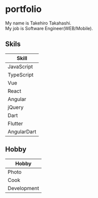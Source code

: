 # portfolio

My name is Takehiro Takahashi.  
My job is Software Engineer(WEB/Mobile).

## Skils
| Skill |
| ----- |
| JavaScript |
| TypeScript |
| Vue |
| React|
| Angular |
| jQuery |
| Dart |
| Flutter |
| AngularDart |

## Hobby
| Hobby |
| -- |
| Photo |
| Cook |
| Development |
